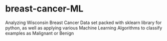 # breast-cancer-ML
Analyzing Wisconsin Breast Cancer Data set packed with sklearn library for python, as well as applying various Machine Learning Algorithms to classify examples as Malignant or Benign
